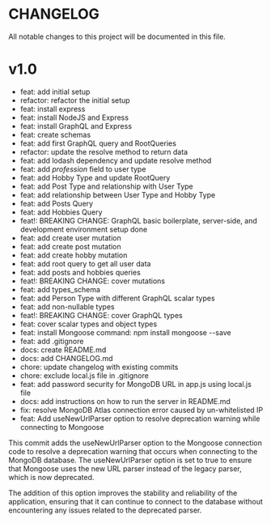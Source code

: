 # CHANGELOG

All notable changes to this project will be documented in this file.

# v1.0

- feat: add initial setup
- refactor: refactor the initial setup
- feat: install express
- feat: install NodeJS and Express
- feat: install GraphQL and Express
- feat: create schemas
- feat: add first GraphQL query and RootQueries
- refactor: update the resolve method to return data
- feat: add lodash dependency and update resolve method
- feat: add *profession* field to user type
- feat: add Hobby Type and update RootQuery
- feat: add Post Type and relationship with User Type
- feat: add relationship between User Type and Hobby Type
- feat: add Posts Query
- feat: add Hobbies Query
- feat!: BREAKING CHANGE: GraphQL basic boilerplate, server-side, and development environment setup done
- feat: add create user mutation
- feat: add create post mutation
- feat: add create hobby mutation
- feat: add root query to get all user data
- feat: add posts and hobbies queries
- feat!: BREAKING CHANGE: cover mutations
- feat: add types_schema
- feat: add Person Type with different GraphQL scalar types
- feat: add non-nullable types
- feat!: BREAKING CHANGE: cover GraphQL types
- feat: cover scalar types and object types
- feat: install Mongoose
  command: npm install mongoose --save
- feat: add .gitignore
- docs: create README.md
- docs: add CHANGELOG.md
- chore: update changelog with existing commits
- chore: exclude local.js file in .gitignore
- feat: add password security for MongoDB URL in app.js using local.js file
- docs: add instructions on how to run the server in README.md
- fix: resolve MongoDB Atlas connection error caused by un-whitelisted IP
- feat: Add useNewUrlParser option to resolve deprecation warning while connecting to Mongoose

This commit adds the useNewUrlParser option to the Mongoose connection code to resolve a deprecation warning that occurs
when connecting to the MongoDB database. The useNewUrlParser option is set to true to ensure that Mongoose uses the new
URL parser instead of the legacy parser, which is now deprecated.

The addition of this option improves the stability and reliability of the application, ensuring that it can continue to
connect to the database without encountering any issues related to the deprecated parser.
